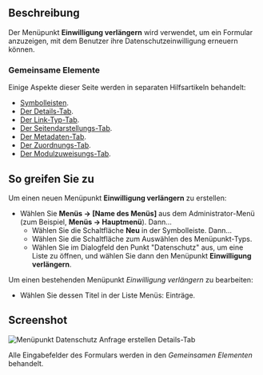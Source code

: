 <!-- Filename: Help4.x:Menu_Item:_Extend_Consent / Display title: Menüpunkt: Einwilligung verlängern -->

## Beschreibung

Der Menüpunkt **Einwilligung verlängern** wird verwendet, um ein Formular anzuzeigen, mit dem Benutzer ihre Datenschutzeinwilligung erneuern können.

### Gemeinsame Elemente

Einige Aspekte dieser Seite werden in separaten Hilfsartikeln behandelt:

* [Symbolleisten](jdocmanual?article=help/common-elements/toolbars).
* [Der Details-Tab](jdocmanual?article=help/menu-items-common/menu-item-details).
* [Der Link-Typ-Tab](jdocmanual?article=help/menu-items-common/menu-item-link-type).
* [Der Seitendarstellungs-Tab](jdocmanual?article=help/menu-items-common/menu-item-page-display).
* [Der Metadaten-Tab](jdocmanual?article=help/menu-items-common/menu-item-metadata).
* [Der Zuordnungs-Tab](jdocmanual?article=help/common-elements/edit-associations).
* [Der Modulzuweisungs-Tab](jdocmanual?article=help/menu-items-common/menu-item-module-assignment).

## So greifen Sie zu

Um einen neuen Menüpunkt **Einwilligung verlängern** zu erstellen:

- Wählen Sie **Menüs → \[Name des Menüs\]** aus dem Administrator-Menü (zum Beispiel, **Menüs → Hauptmenü**). Dann...
  - Wählen Sie die Schaltfläche **Neu** in der Symbolleiste. Dann...
  - Wählen Sie die Schaltfläche zum Auswählen des Menüpunkt-Typs.
  - Wählen Sie im Dialogfeld den Punkt "Datenschutz" aus, um eine Liste zu öffnen, und wählen Sie dann den Menüpunkt **Einwilligung verlängern**.

Um einen bestehenden Menüpunkt *Einwilligung verlängern* zu bearbeiten:

- Wählen Sie dessen Titel in der Liste Menüs: Einträge.

## Screenshot

![Menüpunkt Datenschutz Anfrage erstellen Details-Tab](../../../de/images/menu-items/privacy-extend-consent-details-tab.png)

Alle Eingabefelder des Formulars werden in den *Gemeinsamen Elementen* behandelt.
